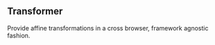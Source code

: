 Transformer
-----------

Provide affine transformations in a cross browser, framework agnostic fashion.

